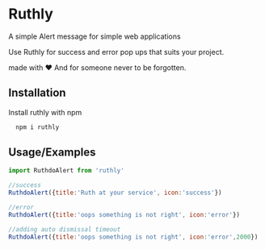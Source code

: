 
# Ruthly

A simple Alert message for simple web applications 

Use Ruthly for success and error pop ups that suits your project. 

made with ❤️
And for someone never to be forgotten.



## Installation

Install ruthly with npm

```bash
  npm i ruthly
```
    
## Usage/Examples

```javascript
import RuthdoAlert from 'ruthly'

//success 
RuthdoAlert({title:'Ruth at your service', icon:'success'})

//error 
RuthdoAlert({title:'oops something is not right', icon:'error'})

//adding auto dismissal timeout 
RuthdoAlert({title:'oops something is not right', icon:'error',2000})
```

